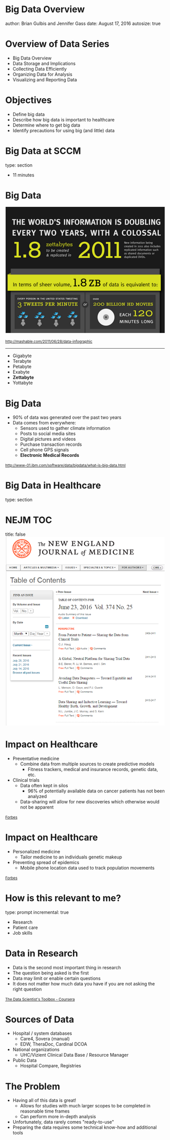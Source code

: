 Big Data Overview
========================================================
author: Brian Gulbis and Jennifer Gass
date: August 17, 2016
autosize: true

Overview of Data Series
========================================================

* Big Data Overview
* Data Storage and Implications
* Collecting Data Efficiently
* Organizing Data for Analysis
* Visualizing and Reporting Data

Objectives
========================================================

* Define big data
* Describe how big data is important to healthcare
* Determine where to get big data
* Identify precautions for using big (and little) data

Big Data at SCCM
========================================================
type: section

* 11 minutes

Big Data
========================================================

![big data](lecture_01-figure/howmuch.png)

<small>http://mashable.com/2011/06/28/data-infographic</small>

***

* Gigabyte
* Terabyte
* Petabyte
* Exabyte
* __Zettabyte__
* Yottabyte

Big Data
========================================================

* 90% of data was generated over the past two years
* Data comes from everywhere:
    - Sensors used to gather climate information
    - Posts to social media sites
    - Digital pictures and videos
    - Purchase transaction records
    - Cell phone GPS signals
    - __Electronic Medical Records__

<small>http://www-01.ibm.com/software/data/bigdata/what-is-big-data.html</small>

Big Data in Healthcare
========================================================
type: section

NEJM TOC
========================================================
title: false
![nejm](lecture_01-figure/nejm_2016-06-23.png)


Impact on Healthcare
========================================================

* Preventative medicine
    - Combine data from multiple sources to create predictive models
        + Fitness trackers, medical and insurance records, genetic data, etc.
* Clinical trials
    - Data often kept in silos
        + 96% of potentially available data on cancer patients has not been analyzed
    - Data-sharing will allow for new discoveries which otherwise would not be apparent

<small>[Forbes](http://www.forbes.com/sites/bernardmarr/2015/04/21/how-big-data-is-changing-healthcare/#ee268ec32d91)</small>

Impact on Healthcare
========================================================

* Personalized medicine
    - Tailor medicine to an individuals genetic makeup
* Preventing spread of epidemics
    - Mobile phone location data used to track population movements

<small>[Forbes](http://www.forbes.com/sites/bernardmarr/2015/04/21/how-big-data-is-changing-healthcare/#ee268ec32d91)</small>

How is this relevant to me?
========================================================
type: prompt
incremental: true

* Research
* Patient care
* Job skills


Data in Research
========================================================

* Data is the second most important thing in research
* The question being asked is the first
* Data may limit or enable certain questions
* It does not matter how much data you have if you are not asking the right question

<small>[The Data Scientist's Toolbox - Coursera](https://www.coursera.org/learn/data-scientists-tools)</small>

Sources of Data
========================================================

* Hospital / system databases
    - Care4, Sovera (manual)
    - EDW, TheraDoc, Cardinal DCOA
* National organizations
    - UHC/Vizient Clinical Data Base / Resource Manager
* Public Data
    - Hospital Compare, Registries

The Problem
========================================================

* Having all of this data is great!
    - Allows for studies with much larger scopes to be completed in reasonable time frames
    - Can perform more in-depth analysis
* Unfortunately, data rarely comes "ready-to-use"
* Preparing the data requires some technical know-how and additional tools
